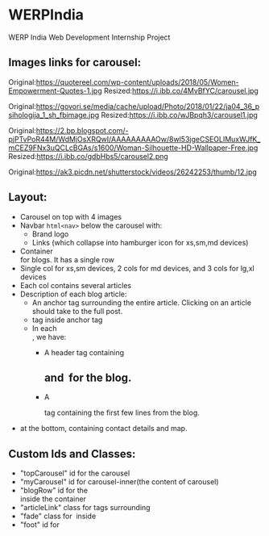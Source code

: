 # WERPIndia
WERP India Web Development Internship Project

## Images links for carousel:
Original:https://quotereel.com/wp-content/uploads/2018/05/Women-Empowerment-Quotes-1.jpg
Resized:https://i.ibb.co/4MvBfYC/carousel.jpg

Original:https://govori.se/media/cache/upload/Photo/2018/01/22/ja04_36_psihologija_1_sh_fbimage.jpg
Resized:https://i.ibb.co/wJBpqh3/carousel1.jpg

Original:https://2.bp.blogspot.com/-pjPTvPoR44M/WdMjOsXRQwI/AAAAAAAAAOw/8wl53jgeCSEOLIMuxWJfK_mCEZ9FNx3uQCLcBGAs/s1600/Woman-Silhouette-HD-Wallpaper-Free.jpg
Resized:https://i.ibb.co/gdbHbs5/carousel2.png

Original:https://ak3.picdn.net/shutterstock/videos/26242253/thumb/12.jpg


## Layout:
- Carousel on top with 4 images
- Navbar ```html<nav>``` below the carousel with:
    - Brand logo
    - Links (which collapse into hamburger icon for xs,sm,md devices)
- Container <div class="container"> for blogs. It has a single row
- Single col for xs,sm devices, 2 cols for md devices, and 3 cols for lg,xl devices
- Each col contains several articles
- Description of each blog article:
    - An anchor tag <a> surrounding the entire article. Clicking on an article should take to the full post.
    - <article> tag inside anchor tag
    - In each <article>, we have:
        - A header tag containing <h2> and <img> for the blog.
        - A <p> tag containing the first few lines from the blog.
- <footer> at the bottom, containing contact details and map.


## Custom Ids and Classes:
- "topCarousel" id for the carousel
- "myCarousel" id for carousel-inner(the content of carousel)
- "blogRow" id for the <div class="row"> inside the container
- "articleLink" class for <a> tags surrounding <article>
- "fade" class for <img> inside <article>
- "foot" id for <footer>
